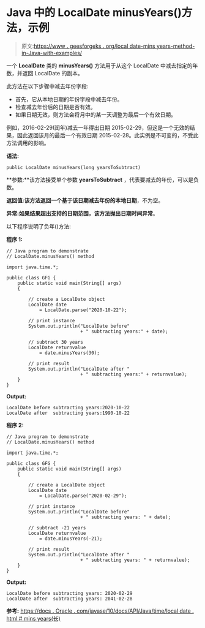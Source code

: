 # Java 中的 LocalDate minusYears()方法，示例

> 原文:[https://www . geesforgeks . org/local date-mins years-method-in-Java-with-examples/](https://www.geeksforgeeks.org/localdate-minusyears-method-in-java-with-examples/)

一个 **LocalDate** 类的 **minusYears()** 方法用于从这个 LocalDate 中减去指定的年数，并返回 LocalDate 的副本。

此方法在以下步骤中减去年份字段:

*   首先，它从本地日期的年份字段中减去年份。
*   检查减去年份后的日期是否有效。
*   如果日期无效，则方法会将月中的某一天调整为最后一个有效日期。

例如，2016-02-29(闰年)减去一年得出日期 2015-02-29，但这是一个无效的结果，因此返回该月的最后一个有效日期 2015-02-28。此实例是不可变的，不受此方法调用的影响。

**语法:**

```
public LocalDate minusYears(long yearsToSubtract)

```

**参数:**该方法接受单个参数 **yearsToSubtract** ，代表要减去的年份，可以是负数。

**返回值:**该方法返回一个基于该日期减去年份的**本地日期**，不为空。

**异常:**如果结果超出支持的日期范围，该方法抛出**日期时间异常**。

以下程序说明了负年()方法:

**程序 1:**

```
// Java program to demonstrate
// LocalDate.minusYears() method

import java.time.*;

public class GFG {
    public static void main(String[] args)
    {

        // create a LocalDate object
        LocalDate date
            = LocalDate.parse("2020-10-22");

        // print instance
        System.out.println("LocalDate before"
                           + " subtracting years:" + date);

        // subtract 30 years
        LocalDate returnvalue
            = date.minusYears(30);

        // print result
        System.out.println("LocalDate after "
                           + " subtracting years:" + returnvalue);
    }
}
```

**Output:**

```
LocalDate before subtracting years:2020-10-22
LocalDate after  subtracting years:1990-10-22

```

**程序 2:**

```
// Java program to demonstrate
// LocalDate.minusYears() method

import java.time.*;

public class GFG {
    public static void main(String[] args)
    {

        // create a LocalDate object
        LocalDate date
            = LocalDate.parse("2020-02-29");

        // print instance
        System.out.println("LocalDate before"
                           + " subtracting years: " + date);

        // subtract -21 years
        LocalDate returnvalue
            = date.minusYears(-21);

        // print result
        System.out.println("LocalDate after "
                           + " subtracting years: " + returnvalue);
    }
}
```

**Output:**

```
LocalDate before subtracting years: 2020-02-29
LocalDate after  subtracting years: 2041-02-28

```

**参考:**
[https://docs . Oracle . com/javase/10/docs/API/Java/time/local date . html # mins years(长)](https://docs.oracle.com/javase/10/docs/api/java/time/LocalDate.html#minusYears(long))